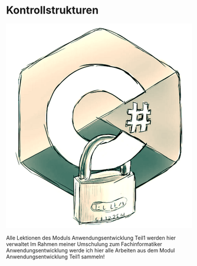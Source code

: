 # Kontrollstrukturen

![](CSharp.gif)

Alle Lektionen des Moduls Anwendungsentwicklung Teil1 werden hier verwaltet
Im Rahmen meiner Umschulung zum Fachinformatiker Anwendungsentwicklung werde ich hier alle Arbeiten  aus dem Modul Anwendungsentwicklung Teil1 sammeln!
